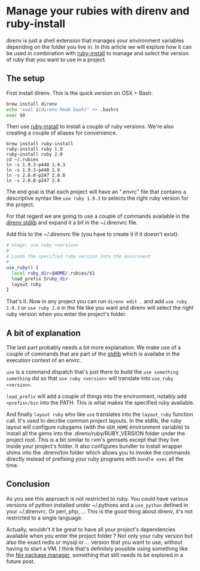 # Manage your rubies with direnv and ruby-install

direnv is just a shell extension that manages your environment variables
depending on the folder you live in. In this article we will explore how it
can be used in combination with
[ruby-install](https://github.com/postmodern/ruby-install) to manage and
select the version of ruby that you want to use in a project.

## The setup

First install direnv. This is the quick version on OSX + Bash:

```bash
brew install direnv
echo 'eval $(direnv hook bash)' >> .bashrc
exec $0
```

Then use [ruby-install](https://github.com/postmodern/ruby-install) to
install a couple of ruby versions. We're also creating a couple of aliases
for convenience.

```
brew install ruby-install
ruby-install ruby 1.9
ruby-install ruby 2.0
cd ~/.rubies
ln -s 1.9.3-p448 1.9.3
ln -s 1.9.3-p448 1.9
ln -s 2.0.0-p247 2.0.0
ln -s 2.0.0-p247 2.0
```

The end goal is that each project will have an ".envrc" file that contains
a descriptive syntax like `use ruby 1.9.3` to selects the right ruby version
for the project.

For that regard we are going to use a couple of commands available in the
[direnv stdlib](/stdlib.html) and expand it a bit in the ~/.direnvrc file.

Add this to the ~/.direnvrc file (you have to create it if it doesn't exist):

```bash
# Usage: use ruby <version>
#
# Loads the specified ruby version into the environent
#
use_ruby() {
  local ruby_dir=$HOME/.rubies/$1
  load_prefix $ruby_dir
  layout ruby
}
```

That's it. Now in any project you can run `direnv edit .` and add
`use ruby 1.9.3` or `use ruby 2.0` in the file like you want and direnv will
select the right ruby version when you enter the project's folder.

## A bit of explanation

The last part probably needs a bit more explanation. We make use of a couple
of commands that are part of the [stdlib](/stdlib.html) which is availabe in
the execution context of an envrc.

`use` is a command dispatch that's just there to build the
`use something something` dsl so that `use ruby <version>` will translate into
`use_ruby <version>`.

`load_prefix` will add a couple of things into the environment, notably add
`<prefix>/bin` into the PATH. This is what makes the specified ruby available.

And finally `layout ruby` who like `use` translates into the `layout_ruby`
function call. It's used to decribe common project layouts. In the stdlib, the
ruby layout will configure rubygems (with the `GEM_HOME` environment variable)
to install all the gems into the .direnv/ruby/RUBY_VERSION folder under the
project root. This is a bit similar to rvm's gemsets except that they live
inside your project's folder. It also configures bundler to install wrapper
shims into the .direnv/bin folder which allows you to invoke the commands
directly instead of prefixing your ruby programs with `bundle exec` all the
time.

## Conclusion

As you see this approach is not restricted to ruby. You could have various
versions of python installed under ~/.pythons and a `use_python` defined in
your ~/.direnvrc. Or perl, php, ...  This is the good thing about direnv, it's
not restricted to a single language.

Actually, wouldn't it be great to have all your project's dependencies
available when you enter the project folder ? Not only your ruby version but
also the exact redis or mysql or ... version that you want to use, without
having to start a VM. I think that's definitely possible using something like
the [Nix package manager](http://nixos.org/nix/), something that still needs
to be explored in a future post.

